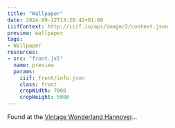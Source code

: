 ```yaml
---
title: "Wallpaper"
date: 2024-09-12T13:28:42+01:00
iiifContext: http://iiif.io/api/image/2/context.json
preview: wallpaper
tags:
- Wallpaper
resources:
- src: "front.jxl"
  name: preview
  params:
    iiif: front/info.json
    class: front
    cropWidth: 7000
    cropHeight: 5000
---
```

Found at the [Vintage Wonderland Hannover](https://www.facebook.com/vintagebythesea/?locale=de_DE)...
